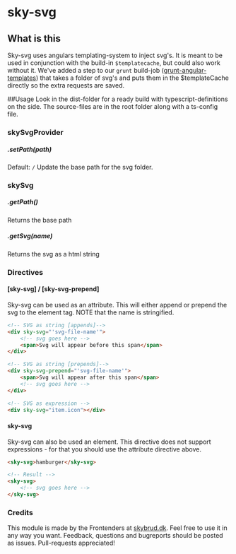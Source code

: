 # sky-svg


## What is this
Sky-svg uses angulars templating-system to inject svg's. It is meant to be used in conjunction with the build-in `$templatecache`, but could also work without it. We've added a step to our `grunt` build-job ([grunt-angular-templates](https://www.npmjs.com/package/grunt-angular-templates)) that takes a folder of svg's and puts them in the $templateCache directly so the extra requests are saved. 


##Usage
Look in the dist-folder for a ready build with typescript-definitions on the side. The source-files are in the root folder along with a ts-config file. 

### skySvgProvider
##### .setPath(path)
Default: `/`
Update the base path for the svg folder.

### skySvg
##### .getPath()
Returns the base path

##### .getSvg(name)
Returns the svg as a html string

### Directives
#### [sky-svg] / [sky-svg-prepend]
Sky-svg can be used as an attribute. This will either append or prepend the svg to the element tag. NOTE that the name is stringified.
```html
<!-- SVG as string [appends]-->
<div sky-svg="'svg-file-name'">
    <!-- svg goes here -->
    <span>Svg will appear before this span</span>
</div>

<!-- SVG as string [prepends]-->
<div sky-svg-prepend="'svg-file-name'">
    <span>Svg will appear after this span</span>
    <!-- svg goes here -->
</div>

<!-- SVG as expression -->
<div sky-svg="item.icon"></div>
```

#### sky-svg
Sky-svg can also be used an element. This directive does not support expressions - for that you should use the attribute directive above. 
```html
<sky-svg>hamburger</sky-svg>

<!-- Result -->
<sky-svg>
    <!-- svg goes here -->
</sky-svg>
```


### Credits
This module is made by the Frontenders at [skybrud.dk](http://www.skybrud.dk/). Feel free to use it in any way you want. Feedback, questions and bugreports should be posted as issues. Pull-requests appreciated!

